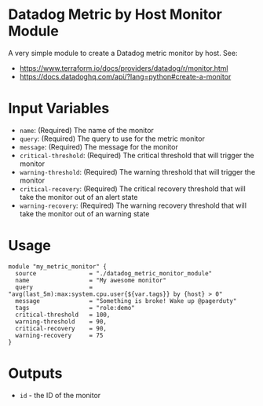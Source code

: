 # Datadog Metric by Host Monitor Module
A very simple module to create a Datadog metric monitor by host.
See:
- https://www.terraform.io/docs/providers/datadog/r/monitor.html
- https://docs.datadoghq.com/api/?lang=python#create-a-monitor

# Input Variables
- `name`: (Required) The name of the monitor
- `query`: (Required) The query to use for the metric monitor
- `message`: (Required) The message for the monitor
- `critical-threshold`: (Required) The critical threshold that will trigger the monitor
- `warning-threshold`: (Required) The warning threshold that will trigger the monitor
- `critical-recovery`: (Required) The critical recovery threshold that will take the monitor out of an alert state
- `warning-recovery`: (Required) The warning recovery threshold that will take the monitor out of an warning state

# Usage
```hcl
module "my_metric_monitor" {
  source               = "./datadog_metric_monitor_module"
  name                 = "My awesome monitor"
  query                = "avg(last_5m):max:system.cpu.user{${var.tags}} by {host} > 0"
  message              = "Something is broke! Wake up @pagerduty"
  tags                 = "role:demo"
  critical-threshold   = 100,
  warning-threshold    = 90,
  critical-recovery    = 90,
  warning-recovery     = 75
}
```

# Outputs
- `id` - the ID of the monitor
